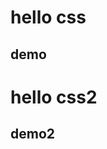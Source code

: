 # hello css

## demo

# hello css2

## demo2

<template>
  <div class="test-demo">
    <LastUpdate/>
  </div>
</template>
